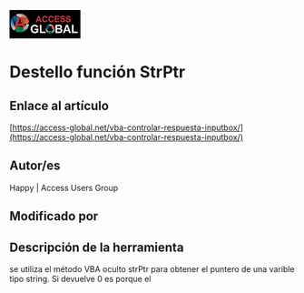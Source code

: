 ﻿![Access-global](/blob/main/Images/Logo1.png)
# Destello función StrPtr
## Enlace al artículo
[https://access-global.net/vba-controlar-respuesta-inputbox/](https://access-global.net/vba-controlar-respuesta-inputbox/)
## Autor/es
Happy | Access Users Group
## Modificado por

## Descripción de la herramienta
se utiliza el método VBA oculto strPtr para obtener el puntero de una varible tipo string. Si devuelve 0 es porque el


